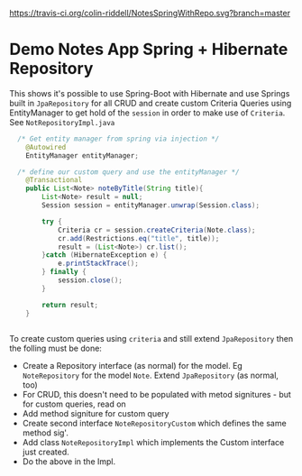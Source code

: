 
https://travis-ci.org/colin-riddell/NotesSpringWithRepo.svg?branch=master

# Demo Notes App Spring + Hibernate Repository

This shows it's possible to use Spring-Boot with Hibernate and use Springs built in `JpaRepository` for all CRUD and create custom Criteria Queries using EntityManager to get hold of the `session` in order to make use of `Criteria`. See `NotRepositoryImpl.java`

``` java
  /* Get entity manager from spring via injection */
    @Autowired
    EntityManager entityManager;

  /* define our custom query and use the entityManager */
    @Transactional
    public List<Note> noteByTitle(String title){
        List<Note> result = null;
        Session session = entityManager.unwrap(Session.class);

        try {
            Criteria cr = session.createCriteria(Note.class);
            cr.add(Restrictions.eq("title", title));
            result = (List<Note>) cr.list();
        }catch (HibernateException e) {
            e.printStackTrace();
        } finally {
            session.close();
        }

        return result;
    }
    
```

To create custom queries using `criteria` and still extend `JpaRepository` then the folling must be done:
 
 * Create a Repository interface (as normal) for the model. Eg `NoteRepository` for the model `Note`. Extend `JpaRepository` (as normal, too)
 * For CRUD, this doesn't need to be populated with metod signitures - but for custom queries, read on
 * Add method signiture for custom query
 * Create second interface `NoteRepositoryCustom` which defines the same method sig'.
 * Add class `NoteRepositoryImpl` which implements the Custom interface just created.
 * Do the above in the Impl.
